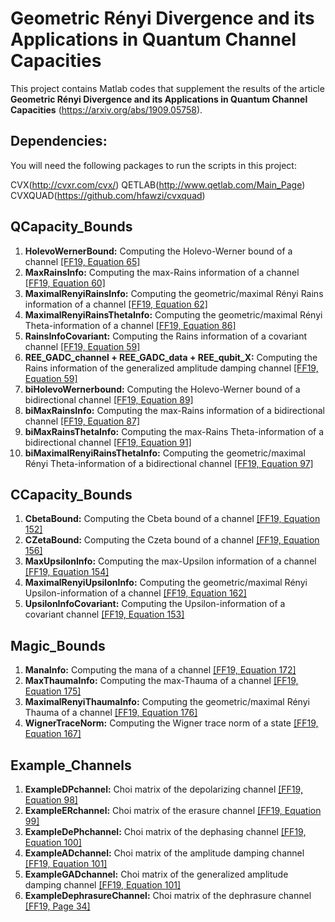 # Geometric Rényi Divergence and its Applications in Quantum Channel Capacities

This project contains Matlab codes that supplement the results of the article **Geometric Rényi Divergence and its Applications in Quantum Channel Capacities** (https://arxiv.org/abs/1909.05758).

## Dependencies:

You will need the following packages to run the scripts in this project:

CVX(http://cvxr.com/cvx/)
QETLAB(http://www.qetlab.com/Main_Page)
CVXQUAD(https://github.com/hfawzi/cvxquad)

## QCapacity_Bounds
1. **HolevoWernerBound:** Computing the Holevo-Werner bound of a channel [[FF19, Equation 65]](https://arxiv.org/abs/1909.05758)
2. **MaxRainsInfo:** Computing the max-Rains information of a channel [[FF19, Equation 60]](https://arxiv.org/abs/1909.05758)
3. **MaximalRenyiRainsInfo:** Computing the geometric/maximal Rényi Rains information of a channel [[FF19, Equation 62]](https://arxiv.org/abs/1909.05758)
4. **MaximalRenyiRainsThetaInfo:** Computing the geometric/maximal Rényi Theta-information of a channel [[FF19, Equation 86]](https://arxiv.org/abs/1909.05758)
5. **RainsInfoCovariant:** Computing the Rains information of a covariant channel [[FF19, Equation 59]](https://arxiv.org/abs/1909.05758)
6. **REE_GADC_channel + REE_GADC_data + REE_qubit_X:** Computing the Rains information of the generalized amplitude damping channel [[FF19, Equation 59]](https://arxiv.org/abs/1909.05758)
7. **biHolevoWernerbound:** Computing the Holevo-Werner bound of a bidirectional channel [[FF19, Equation 89]](https://arxiv.org/abs/1909.05758)
8. **biMaxRainsInfo:** Computing the max-Rains information of a bidirectional channel [[FF19, Equation 87]](https://arxiv.org/abs/1909.05758)
9. **biMaxRainsThetaInfo:** Computing the max-Rains Theta-information of a bidirectional channel [[FF19, Equation 91]](https://arxiv.org/abs/1909.05758)
10. **biMaximalRenyiRainsThetaInfo:** Computing the geometric/maximal Rényi Theta-information of a bidirectional channel [[FF19, Equation 97]](https://arxiv.org/abs/1909.05758)

## CCapacity_Bounds
1. **CbetaBound:** Computing the Cbeta bound of a channel [[FF19, Equation 152]](https://arxiv.org/abs/1909.05758)
2. **CZetaBound:** Computing the Czeta bound of a channel [[FF19, Equation 156]](https://arxiv.org/abs/1909.05758)
3. **MaxUpsilonInfo:** Computing the max-Upsilon information of a channel [[FF19, Equation 154]](https://arxiv.org/abs/1909.05758)
4. **MaximalRenyiUpsilonInfo:** Computing the geometric/maximal Rényi Upsilon-information of a channel [[FF19, Equation 162]](https://arxiv.org/abs/1909.05758)
5. **UpsilonInfoCovariant:** Computing the Upsilon-information of a covariant channel [[FF19, Equation 153]](https://arxiv.org/abs/1909.05758)

## Magic_Bounds
1. **ManaInfo:** Computing the mana of a channel [[FF19, Equation 172]](https://arxiv.org/abs/1909.05758)
2. **MaxThaumaInfo:** Computing the max-Thauma of a channel [[FF19, Equation 175]](https://arxiv.org/abs/1909.05758)
3. **MaximalRenyiThaumaInfo:** Computing the geometric/maximal Rényi Thauma of a channel [[FF19, Equation 176]](https://arxiv.org/abs/1909.05758)
4. **WignerTraceNorm:** Computing the Wigner trace norm of a state [[FF19, Equation 167]](https://arxiv.org/abs/1909.05758)

## Example_Channels
1. **ExampleDPchannel:** Choi matrix of the depolarizing channel [[FF19, Equation 98]](https://arxiv.org/abs/1909.05758)
2. **ExampleERchannel:** Choi matrix of the erasure channel [[FF19, Equation 99]](https://arxiv.org/abs/1909.05758)
3. **ExampleDePhchannel:** Choi matrix of the dephasing channel [[FF19, Equation 100]](https://arxiv.org/abs/1909.05758)
4. **ExampleADchannel:** Choi matrix of the amplitude damping channel [[FF19, Equation 101]](https://arxiv.org/abs/1909.05758)
5. **ExampleGADchannel:** Choi matrix of the generalized amplitude damping channel [[FF19, Equation 101]](https://arxiv.org/abs/1909.05758)
6. **ExampleDephrasureChannel:** Choi matrix of the dephrasure channel [[FF19, Page 34]](https://arxiv.org/abs/1909.05758)



